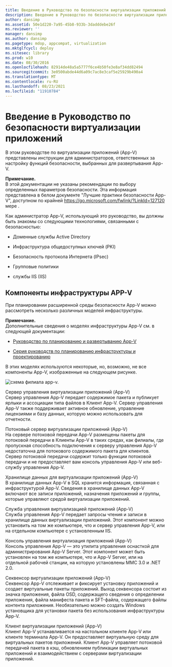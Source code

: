 ```yaml
---
title: Введение в Руководство по безопасности виртуализации приложений
description: Введение в Руководство по безопасности виртуализации приложений
author: dansimp
ms.assetid: 50e1d220-7a95-45b8-933b-3dadddebe26f
ms.reviewer: ''
manager: dansimp
ms.author: dansimp
ms.pagetype: mdop, appcompat, virtualization
ms.mktglfcycl: deploy
ms.sitesec: library
ms.prod: w10
ms.date: 08/30/2016
ms.openlocfilehash: 82914de48a5a5777f6ce4b50fe3e8af34dd82494
ms.sourcegitcommit: 3e0500abde44d6a09c7ac8e3caf5e25929b490a4
ms.translationtype: MT
ms.contentlocale: ru-RU
ms.lasthandoff: 08/23/2021
ms.locfileid: "11910784"
---
```

# <a name="introduction-to-the-application-virtualization-security-guide"></a>Введение в Руководство по безопасности виртуализации приложений


В этом руководстве по виртуализации приложений (App-V) представлены инструкции для администраторов, ответственных за настройку функций безопасности, выбранных для развертывания App-V.

**Примечание.**  
В этой документации не указаны рекомендации по выбору определенных параметров безопасности. Эта информация представлена в белом документе "Лучшие практики безопасности App-V", доступном по крайней <https://go.microsoft.com/fwlink/?LinkId=127120> мере .

 

Как администратор App-V, использующий это руководство, вы должны быть знакомы со следующими технологиями, связанными с безопасностью:

-   Доменные службы Active Directory

-   Инфраструктура общедоступных ключей (PKI)

-   Безопасность протокола Интернета (IPsec)

-   Групповые политики

-   службы IIS (IIS)

## <a name="app-v-infrastructure-components"></a>Компоненты инфраструктуры APP-V


При планировании расширенной среды безопасности App-V можно рассмотреть несколько различных моделей инфраструктуры.

**Примечание.**  
Дополнительные сведения о моделях инфраструктуры App-V см. в следующей документации:

-   [Руководство по планированию и развертыванию App-V](https://go.microsoft.com/fwlink/?LinkId=122063)

-   [Серия руководств по планированию инфраструктуры и проектированию](https://go.microsoft.com/fwlink/?LinkId=151986)

 

В этих моделях используются некоторые, но, возможно, не все компоненты App-V, изображенные на следующем рисунке.

![схема филиала app-v.](images/appvbranchoffices.gif)

<a href="" id="application-virtualization--app-v--management-server"></a>Сервер управления виртуализации приложений (App-V)  
Сервер управления App-V передает содержимое пакета и публикует ярлыки и ассоциации типа файлов в Клиент App-V. Сервер управления App-V также поддерживает активное обновление, управление лицензиями и базу данных, которую можно использовать для отчетности.

<a href="" id="application-virtualization--app-v--streaming-server"></a>Потоковый сервер виртуализации приложений (App-V)  
На сервере потоковой передачи App-V размещены пакеты для потоковой передачи в Клиенты App-V в таких средах, как филиалы, где пропускная способность подключения к серверу управления App-V недостаточна для потокового содержимого пакета для клиентов. Сервер потоковой передачи содержит только функции потоковой передачи и не предоставляет вам консоль управления App-V или веб-службу управления App-V.

<a href="" id="application-virtualization--app-v--data-store"></a>Хранилище данных для виртуализации приложений (App-V)  
В хранилище данных App-V в SQL хранится информация, связанная с инфраструктурой App-V. Сведения в хранилище данных App-V включают все записи приложений, назначения приложений и группы, которые управляют средой виртуализации приложений.

<a href="" id="application-virtualization--app-v--management-service"></a>Служба управления виртуализацией приложений (App-V)  
Служба управления App-V передает запросы чтения и записи в хранилище данных виртуализации приложений. Этот компонент можно установить на том же компьютере, что и сервер управления App-V, или на отдельном компьютере с установленным IIS.

<a href="" id="application-virtualization--app-v--management-console"></a>Консоль управления виртуализация приложений (App-V)  
Консоль управления App-V — это утилита управления оснасткой для администрирования App-V Server. Этот компонент может быть установлен на том же компьютере, что и App-V Server, или на отдельной рабочей станции, на которую установлены MMC 3.0 и .NET 2.0.

<a href="" id="application-virtualization--app-v--sequencer"></a>Секвенсор виртуализации приложений (App-V)  
Секвенсор App-V отслеживает и фиксирует установку приложений и создает виртуальные пакеты приложений. Выход секвенсора состоит из значка приложения, файла OSD, содержащего сведения о определении приложения, файла манифеста пакета и SFT-файла, содержащего файлы контента приложения. Необязательно можно создать Windows установщика для установки пакета без использования инфраструктуры App-V.

<a href="" id="application-virtualization--app-v--client"></a>Клиент виртуализации приложений (App-V)  
Клиент App-V устанавливается на настольном клиенте App-V или клиенте терминала App-V. Он предоставляет виртуальную среду для виртуальных пакетов приложений. Клиент App-V управляет потоковой передачей пакета в кэш, обновлением публикации виртуальных приложений и взаимодействием с серверами виртуализации приложений.

 

 





